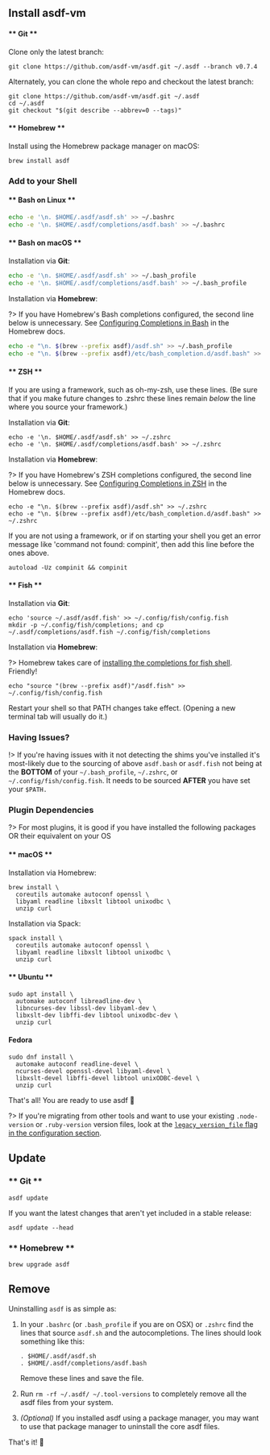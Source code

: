 ## Install asdf-vm

<!-- tabs:start -->

#### ** Git **

Clone only the latest branch:

```shell
git clone https://github.com/asdf-vm/asdf.git ~/.asdf --branch v0.7.4
```

Alternately, you can clone the whole repo and checkout the latest branch:

```shell
git clone https://github.com/asdf-vm/asdf.git ~/.asdf
cd ~/.asdf
git checkout "$(git describe --abbrev=0 --tags)"
```

#### ** Homebrew **

Install using the Homebrew package manager on macOS:

```shell
brew install asdf
```

<!-- tabs:end -->

### Add to your Shell

<!-- tabs:start -->

#### ** Bash on Linux **

```bash
echo -e '\n. $HOME/.asdf/asdf.sh' >> ~/.bashrc
echo -e '\n. $HOME/.asdf/completions/asdf.bash' >> ~/.bashrc
```

#### ** Bash on macOS **

Installation via **Git**:

```bash
echo -e '\n. $HOME/.asdf/asdf.sh' >> ~/.bash_profile
echo -e '\n. $HOME/.asdf/completions/asdf.bash' >> ~/.bash_profile
```

Installation via **Homebrew**:

?> If you have Homebrew's Bash completions configured, the second line below is
unnecessary. See [Configuring Completions
in Bash](https://docs.brew.sh/Shell-Completion#configuring-completions-in-bash)
in the Homebrew docs.

```bash
echo -e "\n. $(brew --prefix asdf)/asdf.sh" >> ~/.bash_profile
echo -e "\n. $(brew --prefix asdf)/etc/bash_completion.d/asdf.bash" >> ~/.bash_profile
```

#### ** ZSH **

If you are using a framework, such as oh-my-zsh, use these lines. (Be sure
that if you make future changes to .zshrc these lines remain _below_ the line
where you source your framework.)

Installation via **Git**:

```shell
echo -e '\n. $HOME/.asdf/asdf.sh' >> ~/.zshrc
echo -e '\n. $HOME/.asdf/completions/asdf.bash' >> ~/.zshrc
```

Installation via **Homebrew**:

?> If you have Homebrew's ZSH completions configured, the second line below is
unnecessary. See [Configuring Completions in
ZSH](https://docs.brew.sh/Shell-Completion#configuring-completions-in-zsh) in
the Homebrew docs.

```shell
echo -e "\n. $(brew --prefix asdf)/asdf.sh" >> ~/.zshrc
echo -e "\n. $(brew --prefix asdf)/etc/bash_completion.d/asdf.bash" >> ~/.zshrc
```

If you are not using a framework, or if on starting your shell you get an
error message like 'command not found: compinit', then add this line before
the ones above.

```shell
autoload -Uz compinit && compinit
```

#### ** Fish **

Installation via **Git**:

```shell
echo 'source ~/.asdf/asdf.fish' >> ~/.config/fish/config.fish
mkdir -p ~/.config/fish/completions; and cp ~/.asdf/completions/asdf.fish ~/.config/fish/completions
```

Installation via **Homebrew**:

?> Homebrew takes care of [installing the completions for fish
shell](https://docs.brew.sh/Shell-Completion#configuring-completions-in-fish).
Friendly!

```shell
echo "source "(brew --prefix asdf)"/asdf.fish" >> ~/.config/fish/config.fish
```

<!-- tabs:end -->

Restart your shell so that PATH changes take effect. (Opening a new terminal
tab will usually do it.)

### Having Issues?

!> If you're having issues with it not detecting the shims you've installed it's most-likely due to the sourcing of above `asdf.bash` or `asdf.fish` not being at the **BOTTOM** of your `~/.bash_profile`, `~/.zshrc`, or `~/.config/fish/config.fish`. It needs to be sourced **AFTER** you have set your `$PATH.`

### Plugin Dependencies

?> For most plugins, it is good if you have installed the following packages OR their equivalent on your OS

<!-- tabs:start -->

#### ** macOS **

Installation via Homebrew:

```shell
brew install \
  coreutils automake autoconf openssl \
  libyaml readline libxslt libtool unixodbc \
  unzip curl
```

Installation via Spack:

```shell
spack install \
  coreutils automake autoconf openssl \
  libyaml readline libxslt libtool unixodbc \
  unzip curl
```

#### ** Ubuntu **

```shell
sudo apt install \
  automake autoconf libreadline-dev \
  libncurses-dev libssl-dev libyaml-dev \
  libxslt-dev libffi-dev libtool unixodbc-dev \
  unzip curl
```

#### **Fedora**

```shell
sudo dnf install \
  automake autoconf readline-devel \
  ncurses-devel openssl-devel libyaml-devel \
  libxslt-devel libffi-devel libtool unixODBC-devel \
  unzip curl
```

<!-- tabs:end -->

That's all! You are ready to use asdf 🎉

?> If you're migrating from other tools and want to use your existing `.node-version` or `.ruby-version` version files, look at the [`legacy_version_file` flag in the configuration section](core-configuration?id=homeasdfrc).

## Update

<!-- tabs:start -->

### ** Git **

```shell
asdf update
```

If you want the latest changes that aren't yet included in a stable release:

```shell
asdf update --head
```

### ** Homebrew **

```shell
brew upgrade asdf
```

<!-- tabs:end -->

## Remove

Uninstalling `asdf` is as simple as:

1.  In your `.bashrc` (or `.bash_profile` if you are on OSX) or `.zshrc` find the lines that source `asdf.sh` and the autocompletions. The lines should look something like this:

    ```shell
    . $HOME/.asdf/asdf.sh
    . $HOME/.asdf/completions/asdf.bash
    ```

    Remove these lines and save the file.

2.  Run `rm -rf ~/.asdf/ ~/.tool-versions` to completely remove all the asdf
    files from your system.

3.  _(Optional)_ If you installed asdf using a package manager, you may want to use
    that package manager to uninstall the core asdf files.

That's it! 🎉
